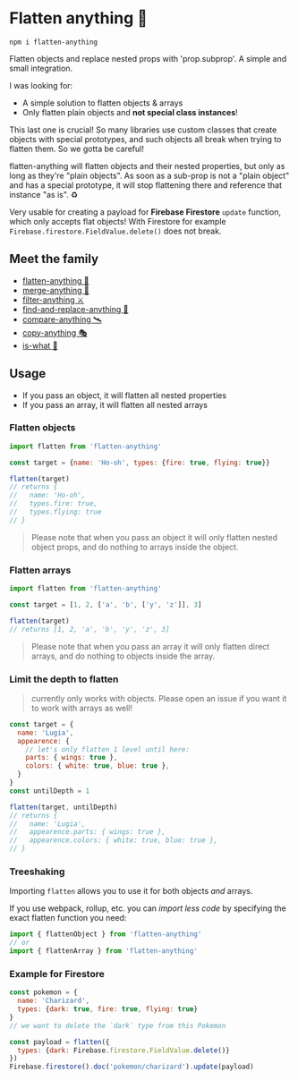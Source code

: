# Flatten anything 🏏

```
npm i flatten-anything
```

Flatten objects and replace nested props with 'prop.subprop'. A simple and small integration.

I was looking for:

- A simple solution to flatten objects & arrays
- Only flatten plain objects and **not special class instances**!

This last one is crucial! So many libraries use custom classes that create objects with special prototypes, and such objects all break when trying to flatten them. So we gotta be careful!

flatten-anything will flatten objects and their nested properties, but only as long as they're "plain objects". As soon as a sub-prop is not a "plain object" and has a special prototype, it will stop flattening there and reference that instance "as is". ♻️

Very usable for creating a payload for **Firebase Firestore** `update` function, which only accepts flat objects! With Firestore for example `Firebase.firestore.FieldValue.delete()` does not break.

## Meet the family

- [flatten-anything 🏏](https://github.com/mesqueeb/flatten-anything)
- [merge-anything 🥡](https://github.com/mesqueeb/merge-anything)
- [filter-anything ⚔️](https://github.com/mesqueeb/filter-anything)
- [find-and-replace-anything 🎣](https://github.com/mesqueeb/find-and-replace-anything)
- [compare-anything 🛰](https://github.com/mesqueeb/compare-anything)
- [copy-anything 🎭](https://github.com/mesqueeb/copy-anything)
- [is-what 🙉](https://github.com/mesqueeb/is-what)

## Usage

- If you pass an object, it will flatten all nested properties
- If you pass an array, it will flatten all nested arrays

### Flatten objects

```js
import flatten from 'flatten-anything'

const target = {name: 'Ho-oh', types: {fire: true, flying: true}}

flatten(target)
// returns {
//   name: 'Ho-oh',
//   types.fire: true,
//   types.flying: true
// }
```

> Please note that when you pass an object it will only flatten nested object props, and do nothing to arrays inside the object.

### Flatten arrays

```js
import flatten from 'flatten-anything'

const target = [1, 2, ['a', 'b', ['y', 'z']], 3]

flatten(target)
// returns [1, 2, 'a', 'b', 'y', 'z', 3]
```

> Please note that when you pass an array it will only flatten direct arrays, and do nothing to objects inside the array.

### Limit the depth to flatten

> currently only works with objects. Please open an issue if you want it to work with arrays as well!

```js
const target = {
  name: 'Lugia',
  appearence: {
    // let's only flatten 1 level until here:
    parts: { wings: true },
    colors: { white: true, blue: true },
  }
}
const untilDepth = 1

flatten(target, untilDepth)
// returns {
//   name: 'Lugia',
//   appearence.parts: { wings: true },
//   appearence.colors: { white: true, blue: true },
// }
```

### Treeshaking

Importing `flatten` allows you to use it for both objects _and_ arrays.

If you use webpack, rollup, etc. you can _import less code_ by specifying the exact flatten function you need:

```js
import { flattenObject } from 'flatten-anything'
// or
import { flattenArray } from 'flatten-anything'
```

### Example for Firestore

```js
const pokemon = {
  name: 'Charizard',
  types: {dark: true, fire: true, flying: true}
}
// we want to delete the `dark` type from this Pokemon

const payload = flatten({
  types: {dark: Firebase.firestore.FieldValue.delete()}
})
Firebase.firestore().doc('pokemon/charizard').update(payload)
```

